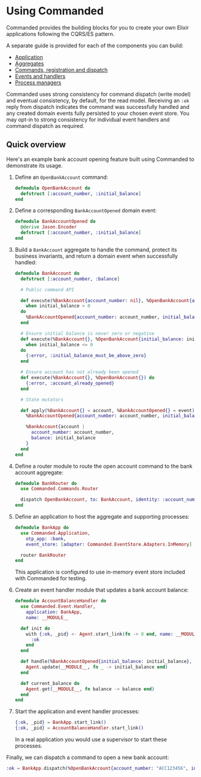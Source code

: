 # Using Commanded

Commanded provides the building blocks for you to create your own Elixir applications following the CQRS/ES pattern.

A separate guide is provided for each of the components you can build:

- [Application](https://github.com/commanded/commanded/blob/master/guides/Application.md)
- [Aggregates](https://github.com/commanded/commanded/blob/master/guides/Aggregates.md)
- [Commands, registration and dispatch](https://github.com/commanded/commanded/blob/master/guides/Commands.md)
- [Events and handlers](https://github.com/commanded/commanded/blob/master/guides/Events.md)
- [Process managers](https://github.com/commanded/commanded/blob/master/guides/Process%20Managers.md)

Commanded uses strong consistency for command dispatch (write model) and eventual consistency, by default, for the read model. Receiving an `:ok` reply from dispatch indicates the command was successfully handled and any created domain events fully persisted to your chosen event store. You may opt-in to strong consistency for individual event handlers and command dispatch as required.

## Quick overview

Here's an example bank account opening feature built using Commanded to demonstrate its usage.

1. Define an `OpenBankAccount` command:

    ```elixir
    defmodule OpenBankAccount do
      defstruct [:account_number, :initial_balance]
    end
    ```

2. Define a corresponding `BankAccountOpened` domain event:

    ```elixir
    defmodule BankAccountOpened do
      @derive Jason.Encoder
      defstruct [:account_number, :initial_balance]
    end
    ```

3. Build a `BankAccount` aggregate to handle the command, protect its business invariants, and return a domain event when successfully handled:

    ```elixir
    defmodule BankAccount do
      defstruct [:account_number, :balance]

      # Public command API

      def execute(%BankAccount{account_number: nil}, %OpenBankAccount{account_number: account_number, initial_balance: initial_balance})
        when initial_balance > 0
      do
        %BankAccountOpened{account_number: account_number, initial_balance: initial_balance}
      end

      # Ensure initial balance is never zero or negative
      def execute(%BankAccount{}, %OpenBankAccount{initial_balance: initial_balance})
        when initial_balance <= 0
      do
        {:error, :initial_balance_must_be_above_zero}
      end

      # Ensure account has not already been opened
      def execute(%BankAccount{}, %OpenBankAccount{}) do
        {:error, :account_already_opened}
      end

      # State mutators

      def apply(%BankAccount{} = account, %BankAccountOpened{} = event) do
        %BankAccountOpened{account_number: account_number, initial_balance: initial_balance} = event

        %BankAccount{account |
          account_number: account_number,
          balance: initial_balance
        }
      end
    end
    ```

4. Define a router module to route the open account command to the bank account aggregate:

    ```elixir
    defmodule BankRouter do
      use Commanded.Commands.Router

      dispatch OpenBankAccount, to: BankAccount, identity: :account_number
    end
    ```

5. Define an application to host the aggregate and supporting processes:

    ```elixir
    defmodule BankApp do
      use Commanded.Application,
        otp_app: :bank,
        event_store: [adapter: Commanded.EventStore.Adapters.InMemory]

      router BankRouter
    end
    ```

    This application is configured to use in-memory event store included with Commanded for testing.

6. Create an event handler module that updates a bank account balance:

    ```elixir
    defmodule AccountBalanceHandler do
      use Commanded.Event.Handler,
        application: BankApp,
        name: __MODULE__

      def init do
        with {:ok, _pid} <- Agent.start_link(fn -> 0 end, name: __MODULE__) do
          :ok
        end
      end

      def handle(%BankAccountOpened{initial_balance: initial_balance}, _metadata) do
        Agent.update(__MODULE__, fn _ -> initial_balance end)
      end

      def current_balance do
        Agent.get(__MODULE__, fn balance -> balance end)
      end
    end
    ```

7. Start the application and event handler processes:

    ```elixir
    {:ok, _pid} = BankApp.start_link()
    {:ok, _pid} = AccountBalanceHandler.start_link()
    ```

    In a real application you would use a supervisor to start these processes.

Finally, we can dispatch a command to open a new bank account:

```elixir
:ok = BankApp.dispatch(%OpenBankAccount{account_number: "ACC123456", initial_balance: 1_000})
```
